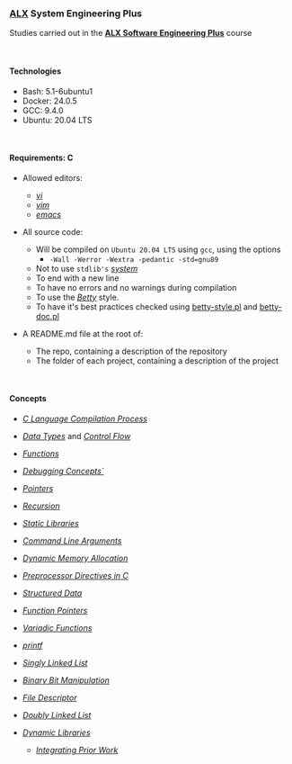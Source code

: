 ### [ALX](https://www.alxafrica.com/) System Engineering Plus

Studies carried out in the **[ALX Software Engineering Plus](https://www.alxafrica.com/software-engineering-plus/)** course

<br />

#### Technologies

* Bash:     5.1-6ubuntu1
* Docker:   24.0.5
* GCC:      9.4.0
* Ubuntu:   20.04 LTS

<br />

#### Requirements: C

* Allowed editors:
    * _[vi](https://www.geeksforgeeks.org/vi-editor-unix/)_
    * _[vim](https://www.geeksforgeeks.org/getting-started-with-vim-editor-in-linux/)_
    * _[emacs](https://www.geeksforgeeks.org/emacs-command-in-linux-with-examples/)_

* All source code:
    * Will be compiled on `Ubuntu 20.04 LTS` using `gcc`, using the options
        * `-Wall -Werror -Wextra -pedantic -std=gnu89`
    * Not to use `stdlib's` _[system](https://www.geeksforgeeks.org/system-call-in-c/)_
    * To end with a new line
    * To have no errors and no warnings during compilation
    * To use the _[Betty](https://github.com/alx-tools/Betty)_ style.
    * To have it's best practices checked using [betty-style.pl](https://github.com/alx-tools/Betty/blob/master/betty-style.pl) and [betty-doc.pl](https://github.com/alx-tools/Betty/blob/master/betty-doc.pl)

* A README.md file at the root of:
    * The repo, containing a description of the repository
    * The folder of each project, containing a description of the project

<br />

#### Concepts

* _[C Language Compilation Process](https://www.geeksforgeeks.org/compiling-a-c-program-behind-the-scenes/)_
* _[Data Types](https://www.geeksforgeeks.org/data-types-in-c/)_ and _[Control Flow](https://www.geeksforgeeks.org/decision-making-c-cpp/)_
* _[Functions](https://www.geeksforgeeks.org/c-functions/)_
* _[Debugging Concepts`](https://www.geeksforgeeks.org/gdb-step-by-step-introduction/)_
* _[Pointers](https://www.geeksforgeeks.org/c-pointers/)_
* _[Recursion](https://www.geeksforgeeks.org/introduction-to-recursion-data-structure-and-algorithm-tutorials/)_
* _[Static Libraries](https://www.geeksforgeeks.org/static-vs-dynamic-libraries/)_
* _[Command Line Arguments](https://www.geeksforgeeks.org/command-line-arguments-in-c-cpp/)_
* _[Dynamic Memory Allocation](https://www.geeksforgeeks.org/what-is-dynamic-memory-allocation/)_
* _[Preprocessor Directives in C](https://www.geeksforgeeks.org/cc-preprocessors/)_
* _[Structured Data](https://www.geeksforgeeks.org/typedef-in-c/)_
* _[Function Pointers](https://www.geeksforgeeks.org/function-pointer-in-c/)_
* _[Variadic Functions](https://www.geeksforgeeks.org/variadic-functions-in-c/)_
* _[printf](https://www.geeksforgeeks.org/how-to-write-your-own-printf-in-c/)_
* _[Singly Linked List](https://www.geeksforgeeks.org/data-structures/linked-list/)_
* _[Binary Bit Manipulation](https://www.geeksforgeeks.org/all-about-bit-manipulation/)_
* _[File Descriptor](https://www.geeksforgeeks.org/input-output-system-calls-c-create-open-close-read-write/)_
* _[Doubly Linked List](https://www.geeksforgeeks.org/data-structures/linked-list/doubly-linked-list/)_
* _[Dynamic Libraries](https://medium.com/meatandmachines/shared-dynamic-libraries-in-the-c-programming-language-8c2c03311756)_

	* _[Integrating Prior Work](/concepts/PRINTF.md)_

<br />
